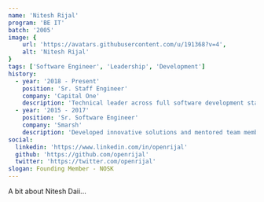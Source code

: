 ```yaml
---
name: 'Nitesh Rijal'
program: 'BE IT'
batch: '2005'
image: {
    url: 'https://avatars.githubusercontent.com/u/191368?v=4', 
    alt: 'Nitesh Rijal'
}
tags: ['Software Engineer', 'Leadership', 'Development']
history: 
  - year: '2018 - Present'
    position: 'Sr. Staff Engineer'
    company: 'Capital One'
    description: 'Technical leader across full software development stack.'
  - year: '2015 - 2017'
    position: 'Sr. Software Engineer'
    company: 'Smarsh'
    description: 'Developed innovative solutions and mentored team members.'
social:
  linkedin: 'https://www.linkedin.com/in/openrijal'
  github: 'https://github.com/openrijal'
  twitter: 'https://twitter.com/openrijal'
slogan: Founding Member - NOSK
---
```


A bit about Nitesh Daii...
